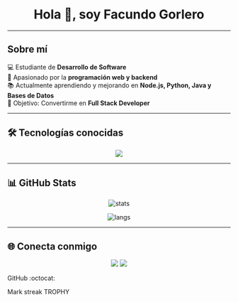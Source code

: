 <h1 align="center">Hola 👋, soy Facundo Gorlero </h1>

---

## Sobre mí
💻 Estudiante de **Desarrollo de Software**   
🚀 Apasionado por la **programación web y backend**  
📚 Actualmente aprendiendo y mejorando en **Node.js, Python, Java y Bases de Datos**  
🎯 Objetivo: Convertirme en **Full Stack Developer**  

---

## 🛠️ Tecnologías conocidas
<p align="center">
  <img src="https://skillicons.dev/icons?i=java,js,python,mysql,mongodb,html,css,docker,vscode,eclipse,github,git,nodejs,aws" />
</p>

---

## 📊 GitHub Stats
<p align="center">
  <img src="https://github-readme-stats.vercel.app/api?username=FacuGorlero&show_icons=true&theme=tokyonight" alt="stats"/>
</p>

<p align="center">
  <img src="https://github-readme-stats.vercel.app/api/top-langs/?username=FacuGorlero&layout=compact&theme=tokyonight" alt="langs"/>
</p>

---

## 🌐 Conecta conmigo
<p align="center">
  <a href="https://www.linkedin.com/in/facundo-gorlero"><img src="https://img.shields.io/badge/-LinkedIn-%230077B5?style=for-the-badge&logo=linkedin&logoColor=white"/></a>
  <a href="mailto:facundo.gorlero111@gmail.com"><img src="https://img.shields.io/badge/-Gmail-D14836?style=for-the-badge&logo=gmail&logoColor=white"/></a>
</p>





GitHub :octocat:

Mark streak	
TROPHY

